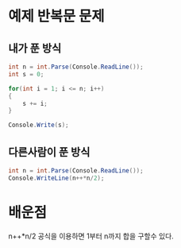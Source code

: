 # 예제 반복문 문제

## 내가 푼 방식
``` cs
int n = int.Parse(Console.ReadLine());
int s = 0;

for(int i = 1; i <= n; i++)
{
    s += i;
}

Console.Write(s);
```

## 다른사람이 푼 방식
``` cs
int n = int.Parse(Console.ReadLine());
Console.WriteLine(n++*n/2);
```

# 배운점
n++*n/2 공식을 이용하면 1부터 n까지 합을 구할수 있다.